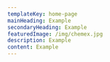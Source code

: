 ```yaml
---
templateKey: home-page
mainHeading: Example
secondaryHeading: Example
featuredImage: /img/chemex.jpg
description: Example
content: Example
---
```


